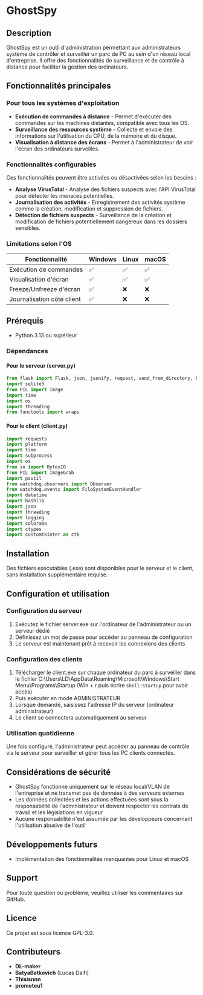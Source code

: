 # GhostSpy

## Description
GhostSpy est un outil d'administration permettant aux administrateurs système de contrôler et surveiller un parc de PC au sein d'un réseau local d'entreprise. Il offre des fonctionnalités de surveillance et de contrôle à distance pour faciliter la gestion des ordinateurs.

## Fonctionnalités principales

### Pour tous les systèmes d'exploitation
- **Exécution de commandes à distance** - Permet d'exécuter des commandes sur les machines distantes, compatible avec tous les OS.
- **Surveillance des ressources système** - Collecte et envoie des informations sur l'utilisation du CPU, de la mémoire et du disque.
- **Visualisation à distance des écrans** - Permet à l'administrateur de voir l'écran des ordinateurs surveillés.

### Fonctionnalités configurables
Ces fonctionnalités peuvent être activées ou désactivées selon les besoins :
- **Analyse VirusTotal** - Analyse des fichiers suspects avec l'API VirusTotal pour détecter les menaces potentielles.
- **Journalisation des activités** - Enregistrement des activités système comme la création, modification et suppression de fichiers.
- **Détection de fichiers suspects** - Surveillance de la création et modification de fichiers potentiellement dangereux dans les dossiers sensibles.

### Limitations selon l'OS

| Fonctionnalité | Windows | Linux | macOS |
|----------------|---------|-------|-------|
| Exécution de commandes | ✅ | ✅ | ✅ |
| Visualisation d'écran | ✅ | ✅ | ✅ |
| Freeze/Unfreeze d'écran | ✅ | ❌ | ❌ |
| Journalisation côté client | ✅ | ❌ | ❌ |

## Prérequis
- Python 3.13 ou supérieur

### Dépendances
#### Pour le serveur (server.py)
```python
from flask import Flask, json, jsonify, request, send_from_directory, Response
import sqlite3
from PIL import Image
import time
import os
import threading
from functools import wraps
```

#### Pour le client (client.py)
```python
import requests
import platform
import time
import subprocess
import os
from io import BytesIO
from PIL import ImageGrab
import psutil
from watchdog.observers import Observer
from watchdog.events import FileSystemEventHandler
import datetime
import hashlib
import json
import threading
import logging
import colorama
import ctypes
import customtkinter as ctk
```

## Installation
Des fichiers exécutables (.exe) sont disponibles pour le serveur et le client, sans installation supplémentaire requise.

## Configuration et utilisation

### Configuration du serveur
1. Exécutez le fichier server.exe sur l'ordinateur de l'administrateur ou un serveur dédié
2. Définissez un mot de passe pour accéder au panneau de configuration
3. Le serveur est maintenant prêt à recevoir les connexions des clients

### Configuration des clients
1. Télécharger le client.exe sur chaque ordinateur du parc à surveiller dans le fichier C:\Users\LD\AppData\Roaming\Microsoft\Windows\Start Menu\Programs\Startup (Win + r puis écrire `shell:startup` pour avoir accès)
2. Puis exécuter en mode ADMINISTRATEUR 
3. Lorsque demandé, saisissez l'adresse IP du serveur (ordinateur administrateur)
4. Le client se connectera automatiquement au serveur

### Utilisation quotidienne
Une fois configuré, l'administrateur peut accéder au panneau de contrôle via le serveur pour surveiller et gérer tous les PC clients connectés.

## Considérations de sécurité
- GhostSpy fonctionne uniquement sur le réseau local/VLAN de l'entreprise et ne transmet pas de données à des serveurs externes
- Les données collectées et les actions effectuées sont sous la responsabilité de l'administrateur et doivent respecter les contrats de travail et les législations en vigueur
- Aucune responsabilité n'est assumée par les développeurs concernant l'utilisation abusive de l'outil

## Développements futurs
- Implémentation des fonctionnalités manquantes pour Linux et macOS

## Support
Pour toute question ou problème, veuillez utiliser les commentaires sur GitHub.

## Licence
Ce projet est sous licence GPL-3.0.


## Contributeurs
* **DL-maker**
* **BatyaBatkovich** (Lucas Daifi)
* **Thisisnnn**
* **prometeu1**